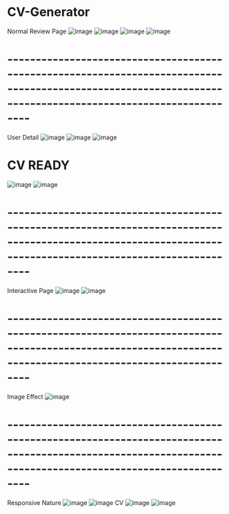 # CV-Generator

Normal Review Page
![image](https://user-images.githubusercontent.com/102310770/212890501-85df09ab-cbe6-430c-a42e-d6d1516b3e3c.png)
![image](https://user-images.githubusercontent.com/102310770/212890607-f385a890-8a72-4569-abf5-33a5b3d1818b.png)
![image](https://user-images.githubusercontent.com/102310770/212891951-6ab8d125-b0d0-4d3d-ab43-27c6664ca669.png)
![image](https://user-images.githubusercontent.com/102310770/212892121-e0e21837-f531-4585-8f15-8b7fc6ad0f81.png)
# ------------------------------------------------------------------------------------------------------------------------------------------------------------

User Detail
![image](https://user-images.githubusercontent.com/102310770/212890374-e6fd917a-b4a5-4e96-a6fa-5ad3fdfdd87b.png)
![image](https://user-images.githubusercontent.com/102310770/212891019-8738eca9-4898-4108-8fb1-9d7b647a2b7a.png)
![image](https://user-images.githubusercontent.com/102310770/212891105-bfea830e-55fb-45ea-b537-2c1cb02ecde7.png)
# CV READY
![image](https://user-images.githubusercontent.com/102310770/212894510-a8dd0c8b-7057-432e-b969-448c525714fe.png)
![image](https://user-images.githubusercontent.com/102310770/212894778-14266a72-1ea6-4bc0-8a32-f99b63e25b88.png)
# ------------------------------------------------------------------------------------------------------------------------------------------------------------


Interactive Page
![image](https://user-images.githubusercontent.com/102310770/212890893-4f99b6ee-092a-426e-b405-ed7c57d37ea4.png)
![image](https://user-images.githubusercontent.com/102310770/212891478-a430a5ba-289a-4910-959f-a6a2460a36e8.png)
# ------------------------------------------------------------------------------------------------------------------------------------------------------------

Image Effect
![image](https://user-images.githubusercontent.com/102310770/212891840-bbfa66ec-ab98-4e39-8c0b-46cf66312701.png)
# ------------------------------------------------------------------------------------------------------------------------------------------------------------

Responsive Nature
![image](https://user-images.githubusercontent.com/102310770/212895219-34bd726f-ee62-48b0-8bc2-c333b5a89bbb.png)
![image](https://user-images.githubusercontent.com/102310770/212895083-9c31d25e-3ff8-44a8-b090-02a3e329492c.png)
CV
![image](https://user-images.githubusercontent.com/102310770/212895330-cc0a099b-0b83-47fa-a4a6-85f69aa5771a.png)
![image](https://user-images.githubusercontent.com/102310770/212895503-3fb0e0cf-1dc5-488c-8e8f-83156eabcf96.png)



